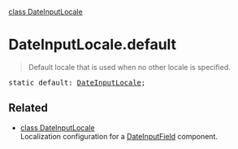 [class DateInputLocale](DateInputLocale.md)

# DateInputLocale.default

> Default locale that is used when no other locale is specified.

<pre class="docgen_signature">static default: <a href="DateInputLocale.md">DateInputLocale</a>;</pre>

## Related

- [<!--{ref:class}-->class DateInputLocale](DateInputLocale.md) \
    Localization configuration for a [DateInputField](DateInputField.md) component.

